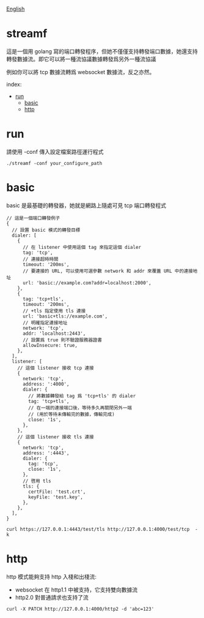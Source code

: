[English](README.md)
# streamf

這是一個用 golang 寫的端口轉發程序，但她不僅僅支持轉發端口數據，她還支持轉發數據流。即它可以將一種流協議數據轉發爲另外一種流協議

例如你可以將 tcp 數據流轉爲 websocket 數據流，反之亦然。

index:

* [run](#run)
  * [basic](#basic)
  * [http](#http)

# run

請使用 -conf 傳入設定檔案路徑運行程式

```
./streamf -conf your_configure_path
```

# basic
basic 是最基礎的轉發器，她就是網路上隨處可見 tcp 端口轉發程式

```
// 這是一個端口轉發例子
{
  // 設置 basic 模式的轉發目標
  dialer: [
    {
      // 在 listener 中使用這個 tag 來指定這個 dialer
      tag: 'tcp',
      // 連接超時時間
      timeout: '200ms',
      // 要連接的 URL, 可以使用可選參數 network 和 addr 來覆蓋 URL 中的連接地址
      url: 'basic://example.com?addr=localhost:2000',
    },
    {
      tag: 'tcp+tls',
      timeout: '200ms',
      // +tls 指定使用 tls 連接
      url: 'basic+tls://example.com',
      // 明確指定連接地址
      network: 'tcp',
      addr: 'localhost:2443',
      // 設置爲 true 則不驗證服務器證書
      allowInsecure: true,
    },
  ],
  listener: [
    // 這個 listener 接收 tcp 連接
    {
      network: 'tcp',
      address: ':4000',
      dialer: {
        // 將數據轉發給 tag 爲 'tcp+tls' 的 dialer
        tag: 'tcp+tls',
        // 在一端的連接端口後，等待多久再關閉另外一端
        // (用於等待未傳輸完的數據，傳輸完成)
        close: '1s',
      },
    },
    // 這個 listener 接收 tls 連接
    {
      network: 'tcp',
      address: ':4443',
      dialer: {
        tag: 'tcp',
        close: '1s',
      },
      // 啓用 tls
      tls: {
        certFile: 'test.crt',
        keyFile: 'test.key',
      },
    },
  ],
}
```

```
curl https://127.0.0.1:4443/test/tls http://127.0.0.1:4000/test/tcp  -k
```

# http

http 模式能夠支持 http 入棧和出棧流:

* websocket 在 http1.1 中被支持，它支持雙向數據流
* http2.0 對普通請求也支持了流

```
curl -X PATCH http://127.0.0.1:4000/http2 -d 'abc=123'
```